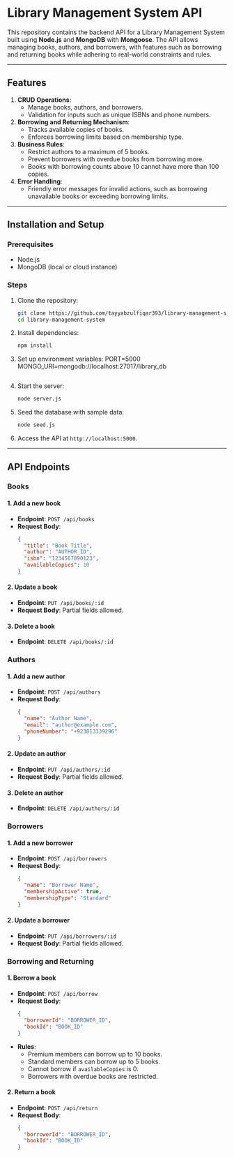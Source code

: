 # Library Management System API

This repository contains the backend API for a Library Management System built using **Node.js** and **MongoDB** with **Mongoose**. The API allows managing books, authors, and borrowers, with features such as borrowing and returning books while adhering to real-world constraints and rules.

---

## Features

1. **CRUD Operations**:
   - Manage books, authors, and borrowers.
   - Validation for inputs such as unique ISBNs and phone numbers.
2. **Borrowing and Returning Mechanism**:
   - Tracks available copies of books.
   - Enforces borrowing limits based on membership type.
3. **Business Rules**:
   - Restrict authors to a maximum of 5 books.
   - Prevent borrowers with overdue books from borrowing more.
   - Books with borrowing counts above 10 cannot have more than 100 copies.
4. **Error Handling**:
   - Friendly error messages for invalid actions, such as borrowing unavailable books or exceeding borrowing limits.

---

## Installation and Setup

### Prerequisites
- Node.js
- MongoDB (local or cloud instance)

### Steps
1. Clone the repository:
   ```bash
   git clone https://github.com/tayyabzulfiqar393/library-management-system.git
   cd library-management-system
   ```

2. Install dependencies:
   ```bash
   npm install
   ```

3. Set up environment variables:
   PORT=5000
   MONGO_URI=mongodb://localhost:27017/library_db
   ```

4. Start the server:
   ```bash
   node server.js
   ```

5. Seed the database with sample data:
   ```bash
   node seed.js
   ```

6. Access the API at `http://localhost:5000`.

---

## API Endpoints

### **Books**

#### 1. Add a new book
- **Endpoint**: `POST /api/books`
- **Request Body**:
  ```json
  {
    "title": "Book Title",
    "author": "AUTHOR_ID",
    "isbn": "1234567890123",
    "availableCopies": 10
  }
  ```

#### 2. Update a book
- **Endpoint**: `PUT /api/books/:id`
- **Request Body**: Partial fields allowed.

#### 3. Delete a book
- **Endpoint**: `DELETE /api/books/:id`

### **Authors**


#### 1. Add a new author
- **Endpoint**: `POST /api/authors`
- **Request Body**:
  ```json
  {
    "name": "Author Name",
    "email": "author@example.com",
    "phoneNumber": "+923013339296"
  }
  ```

#### 2. Update an author
- **Endpoint**: `PUT /api/authors/:id`
- **Request Body**: Partial fields allowed.

#### 3. Delete an author
- **Endpoint**: `DELETE /api/authors/:id`

### **Borrowers**

#### 1. Add a new borrower
- **Endpoint**: `POST /api/borrowers`
- **Request Body**:
  ```json
  {
    "name": "Borrower Name",
    "membershipActive": true,
    "membershipType": "Standard"
  }
  ```

#### 2. Update a borrower
- **Endpoint**: `PUT /api/borrowers/:id`
- **Request Body**: Partial fields allowed.

### **Borrowing and Returning**

#### 1. Borrow a book
- **Endpoint**: `POST /api/borrow`
- **Request Body**:
  ```json
  {
    "borrowerId": "BORROWER_ID",
    "bookId": "BOOK_ID"
  }
  ```
- **Rules**:
  - Premium members can borrow up to 10 books.
  - Standard members can borrow up to 5 books.
  - Cannot borrow if `availableCopies` is 0.
  - Borrowers with overdue books are restricted.

#### 2. Return a book
- **Endpoint**: `POST /api/return`
- **Request Body**:
  ```json
  {
    "borrowerId": "BORROWER_ID",
    "bookId": "BOOK_ID"
  }
  ```



